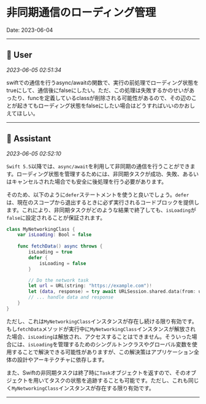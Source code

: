 # 非同期通信のローディング管理

Date: 2023-06-04

---

## 👤 User
*2023-06-05 02:51:34*

swiftでの通信を行うasync/awaitの関数で、実行の前処理でローディング状態をtrueにして、通信後にfalseにしたい。ただ、この処理は失敗するかのせいがあったり、funcを定義しているclassが削除される可能性があるので、その辺のことが起きてもローディング状態をfalseにしたい場合はどうすればいいのかおしえてほしい。

---

## 🤖 Assistant
*2023-06-05 02:52:10*

`Swift 5.5`以降では、`async/await`を利用して非同期の通信を行うことができます。ローディング状態を管理するためには、非同期タスクが成功、失敗、あるいはキャンセルされた場合でも安全に後処理を行う必要があります。

そのため、以下のように`defer`ステートメントを使うと良いでしょう。`defer`は、現在のスコープから退出するときに必ず実行されるコードブロックを提供します。これにより、非同期タスクがどのような結果で終了しても、`isLoading`が`false`に設定されることが保証されます。

```swift
class MyNetworkingClass {
    var isLoading: Bool = false
    
    func fetchData() async throws {
        isLoading = true
        defer {
            isLoading = false
        }

        // Do the network task
        let url = URL(string: "https://example.com")!
        let (data, response) = try await URLSession.shared.data(from: url)
        // ... handle data and response
    }
}
```

ただし、これは`MyNetworkingClass`インスタンスが存在し続ける限り有効です。もし`fetchData`メソッドが実行中に`MyNetworkingClass`インスタンスが解放された場合、`isLoading`は解放され、アクセスすることはできません。そういった場合には、`isLoading`を管理するためのシングルトンクラスやグローバル変数を使用することで解決できる可能性がありますが、この解決策はアプリケーション全体の設計やアーキテクチャに依存します。

また、Swiftの非同期タスクは終了時に`Task`オブジェクトを返すので、そのオブジェクトを用いてタスクの状態を追跡することも可能です。ただし、これも同じく`MyNetworkingClass`インスタンスが存在する限り有効です。

---

